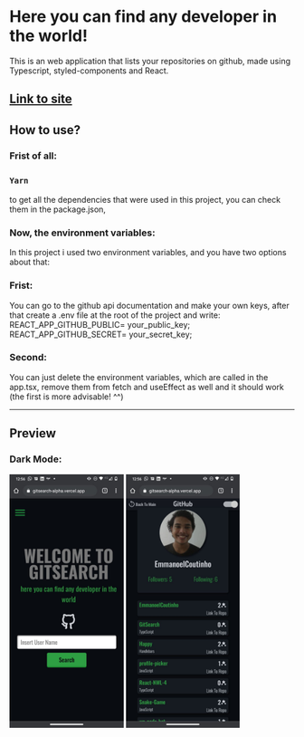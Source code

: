 # Here you can find any developer in the world!

This is an web application that lists your repositories on github, made using Typescript, styled-components and React.

<h2><a href="https://gitsearch-alpha.vercel.app/">Link to site</a></h2>

## How to use?

<h3>Frist of all:</h3>

### `Yarn`

to get all the dependencies that were used in this project, you can check them in the package.json,

<h3>Now, the environment variables:</h3>

In this project i used two environment variables, and you have two options about that:

<h3>Frist:</h3>
You can go to the github api documentation and make your own keys, after that create a .env file at the root of the project and write:<br/>
 REACT_APP_GITHUB_PUBLIC= your_public_key;<br/>
 REACT_APP_GITHUB_SECRET= your_secret_key;

<h3>Second:</h3>
You can just delete the environment variables, which are called in the app.tsx, remove them from fetch and useEffect as well and it should work (the first is more advisable! ^^)
<hr/>

<h2>Preview</h2>
<h3 >Dark Mode:</h3>

  <img src="./.github/dark_1.jpeg" width="40%"/>
  <img src="./.github/dark_2.jpeg" width="40%"/>
